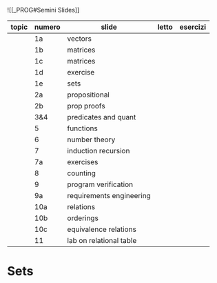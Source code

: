 
![[_PROG#Semini Slides]]

| topic | numero | slide                    | letto | esercizi |
| ----- | ------ | ------------------------ | ----- | -------- |
|       | 1a     | vectors                  |       |          |
|       | 1b     | matrices                 |       |          |
|       | 1c     | matrices                 |       |          |
|       | 1d     | exercise                 |       |          |
|       | 1e     | sets                     |       |          |
|       | 2a     | propositional            |       |          |
|       | 2b     | prop proofs              |       |          |
|       | 3&4    | predicates and quant     |       |          |
|       | 5      | functions                |       |          |
|       | 6      | number theory            |       |          |
|       | 7      | induction recursion      |       |          |
|       | 7a     | exercises                |       |          |
|       | 8      | counting                 |       |          |
|       | 9      | program verification     |       |          |
|       | 9a     | requirements engineering |       |          |
|       | 10a    | relations                |       |          |
|       | 10b    | orderings                |       |          |
|       | 10c    | equivalence relations    |       |          |
|       | 11     | lab on relational table  |       |          |


# Sets





